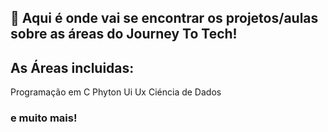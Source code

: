 ## 💁 Aqui é onde vai se encontrar os projetos/aulas sobre as áreas do Journey To Tech!

## As Áreas incluidas:

Programação em C
Phyton
Ui Ux
Ciéncia de Dados

### e muito mais!
